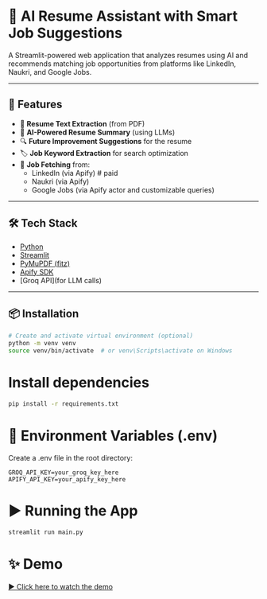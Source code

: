 # 🧠 AI Resume Assistant with Smart Job Suggestions

A Streamlit-powered web application that analyzes resumes using AI and recommends matching job opportunities from platforms like LinkedIn, Naukri, and Google Jobs.  

---

## 🚀 Features

- 📄 **Resume Text Extraction** (from PDF)
- 🧾 **AI-Powered Resume Summary** (using LLMs)
- 🔍 **Future Improvement Suggestions** for the resume
- 🏷️ **Job Keyword Extraction** for search optimization
- 💼 **Job Fetching** from:
  - LinkedIn (via Apify) # paid
  - Naukri (via Apify) 
  - Google Jobs (via Apify actor and customizable queries)

---

## 🛠️ Tech Stack

- [Python](https://www.python.org/)
- [Streamlit](https://streamlit.io/)
- [PyMuPDF (fitz)](https://pymupdf.readthedocs.io/)
- [Apify SDK](https://docs.apify.com/)
- [Groq API](for LLM calls)

---

## 📦 Installation

```bash
# Create and activate virtual environment (optional)
python -m venv venv
source venv/bin/activate  # or venv\Scripts\activate on Windows
```

# Install dependencies
```bash
pip install -r requirements.txt
```

# 🔑 Environment Variables (.env)
Create a .env file in the root directory:
```.env
GROQ_API_KEY=your_groq_key_here
APIFY_API_KEY=your_apify_key_here
```

# ▶️ Running the App
```bash
streamlit run main.py
```
# ✨ Demo
[▶️ Click here to watch the demo](https://github.com/ldotmithu/Dataset/blob/main/resume.gif)




